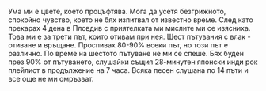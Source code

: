 Ума ми е цвете, което процъфтява. Мога да усетя безгрижното, спокойно чувство, което не бях изпитвал от известно време. След като прекарах 4 дена в Пловдив с приятелката ми мислите ми се изясниха. Това ми е за трети път, които отивам при нея. Шест пътувания с влак - отиване и връщане. Проспивах 80-90% всеки път, но този път е различно. По време на шестото пътуване не ми се спеше. Бях буден през 90% от пътуването, слушайки същия 28-минутен японски инди рок плейлист в продължение на 7 часа. Всяка песен слушана по 14 пъти и все още не ми омръзват.